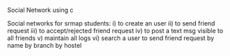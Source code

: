 Social Network using c 

Social networks for srmap students:
i) to create an user 
ii) to send friend request 
iii) to accept/rejected friend request 
iv) to post a text msg visible to all friends 
v) maintain all logs 
vi) search a user to send friend request
by name
by branch
by hostel
